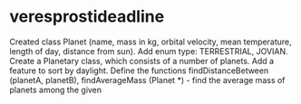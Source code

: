 # veresprostideadline
Created class Planet (name, mass in kg, orbital velocity, mean temperature, length of day, distance from sun). Add enum type: TERRESTRIAL, JOVIAN. Create a Planetary class, which consists of a number of planets. Add a feature to sort by daylight. Define the functions findDistanceBetween (planetA, planetB), findAverageMass (Planet *) - find the average mass of planets among the given
